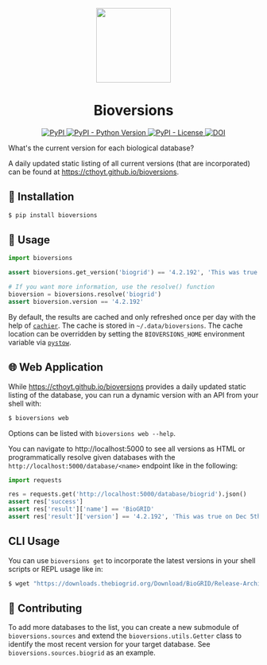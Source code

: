 <p align="center">
  <img src="docs/source/logo.png" height="150">
</p>

<h1 align="center">
    Bioversions
</h1>

<p align="center">
    <a href="https://pypi.org/project/bioversions">
        <img alt="PyPI" src="https://img.shields.io/pypi/v/bioversions" />
    </a>
    <a href="https://pypi.org/project/bioversions">
        <img alt="PyPI - Python Version" src="https://img.shields.io/pypi/pyversions/bioversions" />
    </a>
    <a href="https://github.com/cthoyt/bioversions/blob/main/LICENSE">
        <img alt="PyPI - License" src="https://img.shields.io/pypi/l/bioversions" />
    </a>
    <a href="https://zenodo.org/badge/latestdoi/318852276">
        <img src="https://zenodo.org/badge/318852276.svg" alt="DOI" />
    </a>
</p>

What's the current version for each biological database?

A daily updated static listing of all current versions (that are incorporated) can be found at
https://cthoyt.github.io/bioversions.

## 🚀 Installation

```bash
$ pip install bioversions
```

## 💪 Usage

```python
import bioversions

assert bioversions.get_version('biogrid') == '4.2.192', 'This was true on Dec 5th, 2020!'

# If you want more information, use the resolve() function
bioversion = bioversions.resolve('biogrid')
assert bioversion.version == '4.2.192'
```

By default, the results are cached and only refreshed once per day with the help
of [`cachier`](https://github.com/shaypal5/cachier). The cache is stored in `~/.data/bioversions`. The cache location
can be overridden by setting the
`BIOVERSIONS_HOME` environment variable via [`pystow`](https://github.com/cthoyt/pystow).

## 🌐 Web Application

While https://cthoyt.github.io/bioversions provides a daily updated static listing of the database, you can run a
dynamic version with an API from your shell with:

```bash
$ bioversions web
```

Options can be listed with `bioversions web --help`.

You can navigate to http://localhost:5000 to see all versions as HTML or programmatically resolve given databases with
the
`http://localhost:5000/database/<name>` endpoint like in the following:

```python
import requests

res = requests.get('http://localhost:5000/database/biogrid').json()
assert res['success']
assert res['result']['name'] == 'BioGRID'
assert res['result']['version'] == '4.2.192', 'This was true on Dec 5th, 2020!'
```

## CLI Usage

You can use `bioversions get` to incorporate the latest versions in your shell scripts or REPL usage like in:

```bash
$ wget "https://downloads.thebiogrid.org/Download/BioGRID/Release-Archive/BIOGRID-$(bioversions get biogrid)/BIOGRID-ALL-$(bioversions get biogrid).mitab.zip"
```

## 🙏 Contributing

To add more databases to the list, you can create a new submodule of
`bioversions.sources` and extend the `bioversions.utils.Getter` class to identify the most recent version for your
target database. See
`bioversions.sources.biogrid` as an example.
